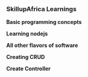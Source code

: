 ### SkillupAfrica Learnings

**Basic programming concepts**

**Learning nodejs**

**All other flavors of software**

**Creating CRUD**

**Create Controller**
